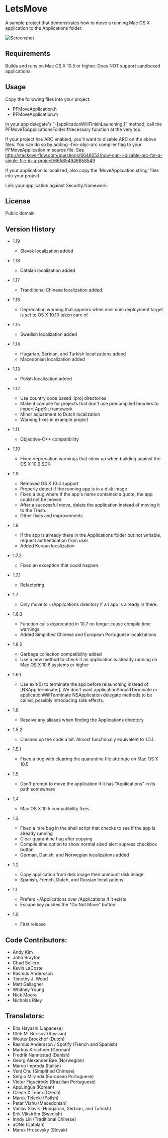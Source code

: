 LetsMove
========

A sample project that demonstrates how to move a running Mac OS X application to the Applications folder.

![Screenshot](http://i.imgur.com/UFbfM7E.png)

Requirements
------------
Builds and runs on Mac OS X 10.5 or higher. Does NOT support sandboxed applications.


Usage
-----

Copy the following files into your project:

- PFMoveApplication.h
- PFMoveApplication.m

In your app delegate's "-[applicationWillFinishLaunching:]" method, call the PFMoveToApplicationsFolderIfNecessary function at the very top.

If your project has ARC enabled, you'll want to disable ARC on the above files. You can do so by adding -fno-objc-arc compiler flag to your PFMoveApplication.m source file. See http://stackoverflow.com/questions/6646052/how-can-i-disable-arc-for-a-single-file-in-a-project/6658549#6658549

If your application is localized, also copy the 'MoveApplication.string' files into your project.

Link your application against Security.framework.

License
-------
Public domain



Version History
---------------

* 1.19
	- Slovak localization added

* 1.18
	- Catalan localization added

* 1.17
	- Tranditional Chinese localization added.

* 1.16
	- Deprecation warning that appears when minimum deployment target is set to OS X 10.10 taken care of

* 1.15
	- Swedish localization added

* 1.14
	- Hugarian, Serbian, and Turkish localizations added
	- Macedonian localization added

* 1.13
	- Polish localization added

* 1.12
	- Use country code based .lproj directories
	- Make it compile for projects that don't use precompiled headers to import AppKit.framework
	- Minor adjustment to Dutch localization
	- Warning fixes in example project

* 1.11
	- Objective-C++ compatibility

* 1.10
	- Fixed deprecation warnings that show up when building against the OS X 10.9 SDK.

* 1.9
	- Removed OS X 10.4 support
	- Properly detect if the running app is in a disk image
	- Fixed a bug where if the app's name contained a quote, the app could not be moved
	- After a successful move, delete the application instead of moving it to the Trash.
	- Other fixes and improvements

* 1.8
	- If the app is already there in the Applications folder but not writable, request authentication from user
	- Added Korean localization

* 1.7.2
	- Fixed an exception that could happen.

* 1.7.1
	- Refactoring

* 1.7
	- Only move to ~/Appilcations directory if an app is already in there.

* 1.6.3
	- Function calls deprecated in 10.7 no longer cause compile time warnings.
	- Added Simplified Chinese and European Portuguese localizations

* 1.6.2
	- Garbage collection compatibility added
	- Use a new method to check if an application is already running on Mac OS X 10.6 systems or higher

* 1.6.1
	- Use exit(0) to terminate the app before relaunching instead of [NSApp terminate:]. We don't want applicationShouldTerminate or applicationWillTerminate NSApplication delegate methods to be called, possibly introducing side effects.

* 1.6
	- Resolve any aliases when finding the Applications directory

* 1.5.2
	- Cleaned up the code a bit. Almost functionally equivalent to 1.5.1.

* 1.5.1
	- Fixed a bug with clearing the quarantine file attribute on Mac OS X 10.5

* 1.5
	- Don't prompt to move the application if it has "Applications" in its path somewhere

* 1.4
	- Mac OS X 10.5 compatibility fixes

* 1.3
	- Fixed a rare bug in the shell script that checks to see if the app is already running
	- Clear quarantine flag after copying
	- Compile time option to show normal sized alert supress checkbox button
	- German, Danish, and Norwegian localizations added

* 1.2
	- Copy application from disk image then unmount disk image
	- Spanish, French, Dutch, and Russian localizations

* 1.1
	- Prefers ~/Applications over /Applications if it exists
	- Escape key pushes the "Do Not Move" button

* 1.0
	- First release


Code Contributors:
-------------
* Andy Kim
* John Brayton
* Chad Sellers
* Kevin LaCoste
* Rasmus Andersson
* Timothy J. Wood
* Matt Gallagher
* Whitney Young
* Nick Moore
* Nicholas Riley


Translators:
------------
* Eita Hayashi (Japanese)
* Gleb M. Borisov (Russian)
* Wouter Broekhof (Dutch)
* Rasmus Andersson / Spotify (French and Spanish)
* Markus Kirschner (German)
* Fredrik Nannestad (Danish)
* Georg Alexander Bøe (Norwegian)
* Marco Improda (Italian)
* Venj Chu (Simplified Chinese)
* Sérgio Miranda (European Portuguese)
* Victor Figueiredo (Brazilian Portuguese)
* AppLingua (Korean)
* Czech X Team (Czech)
* Marek Telecki (Polish)
* Petar Vlahu (Macedonian)
* Václav Slavík (Hungarian, Serbian, and Turkish)
* Erik Vikström (Swedish)
* Inndy Lin (Traditional Chinese)
* aONe (Catalan)
* Marek Hrusovsky (Slovak)

